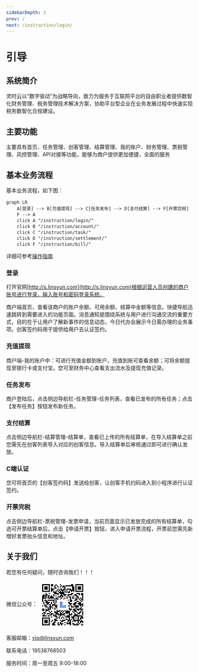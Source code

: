 ```yaml
---
sidebarDepth: 2
prev: /
next: /instruction/login/
---
```


# 引导

## 系统简介

灵时云以“数字驱动”为战略导向，致力为服务于互联网平台的自由职业者提供数智化财务管理、税务管理技术解决方案，协助平台型企业在业务发展过程中快速实现税务数智化合规建设。

## 主要功能

主要具有首页、任务管理、创客管理、结算管理、我的账户、财务管理、票税管理、风控管理、API对接等功能，能够为商户提供更加便捷，全面的服务

## 基本业务流程

基本业务流程，如下图：

```mermaid
graph LR
    A[登录] --> B[充值提现] --> C[任务发布] --> D[支付结算] --> F[开票完税]
    F --> A
    click A "/instruction/login/"
    click B "/instruction/account/"
    click C "/instruction/task/"
    click D "/instruction/settlement/"
    click F "/instruction/bill/"
```

详细可参考[操作指南](/instruction/login/)

### 登录

打开官网[http://s.linsyun.com](http://s.linsyun.com)根据运营人员创建的商户账号进行登录，输入账号和密码登录系统。

商户端首页，查看该商户的账户余额、可用余额、结算中金额等信息。快捷导航迅速跳转到需要进入的功能页面。消息通知是围绕系统与用户进行沟通交流的重要方式，目的在于让用户了解新事件的信息动态，今日代办会展示今日需办理的业务事项。创客签约码用于提供给用户去认证签约。

### 充值提现

商户端-我的账户中：可进行充值金额到账户，充值到账可查看余额；可将余额提现至银行卡或支付宝。您可至财务中心查看支出流水及提现充值记录。

### 任务发布

商户登陆后，点击侧边导航栏-任务管理-任务列表，查看已发布的所有任务；点击【发布任务】按钮发布新任务。

### 支付结算

点击侧边导航栏-结算管理-结算单，查看已上传的所有结算单，在导入结算单之前您需先在创客列表导入对应的创客信息。导入结算单后审核通过即可进行确认发放。

### C端认证

您可将首页的【创客签约码】发送给创客，让创客手机扫码进入到小程序进行认证签约。

### 开票完税

点击侧边导航栏-票税管理-发票申请，当前页面显示已发放完成的所有结算单，勾选可开票结算单后，点击【申请开票】按钮，进入申请开票流程，开票前您需先新增好发票抬头信息和地址。

## 关于我们

若您有任何疑问，随时咨询我们！！！  

微信公众号：
<img style="width: 129px; vertical-align: middle;" src="./static/qrcode.png" />

客服邮箱：vip@linsyun.com

联系电话：19538768503

服务时间：周一至周五 9:00-18:00
